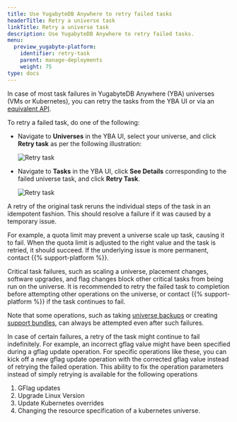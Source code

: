 ```yaml
---
title: Use YugabyteDB Anywhere to retry failed tasks
headerTitle: Retry a universe task
linkTitle: Retry a universe task
description: Use YugabyteDB Anywhere to retry failed tasks.
menu:
  preview_yugabyte-platform:
    identifier: retry-task
    parent: manage-deployments
    weight: 75
type: docs
---
```


In case of most task failures in YugabyteDB Anywhere (YBA) universes (VMs or Kubernetes), you can retry the tasks from the YBA UI or via an [equivalent API](https://api-docs.yugabyte.com/docs/yugabyte-platform/68aaf7829e04f-retry-a-universe-task).

To retry a failed task, do one of the following:

- Navigate to **Universes** in the YBA UI, select your universe, and click **Retry task** as per the following illustration:

    ![Retry task](/images/yp/retry-task1.png)

- Navigate to **Tasks** in the YBA UI, click **See Details** corresponding to the failed universe task, and click **Retry Task**.

    ![Retry task](/images/yp/retry-task2.png)

A retry of the original task reruns the individual steps of the task in an idempotent fashion. This should resolve a failure if it was caused by a temporary issue.

For example, a quota limit may prevent a universe scale up task, causing it to fail. When the quota limit is adjusted to the right value and the task is retried, it should succeed. If the underlying issue is more permanent, contact {{% support-platform %}}.

Critical task failures, such as scaling a universe, placement changes, software upgrades, and flag changes block other critical tasks from being run on the universe. It is recommended to retry the failed task to completion before attempting other operations on the universe, or contact {{% support-platform %}} if the task continues to fail.

Note that some operations, such as taking [universe backups](../../back-up-restore-universes/) or creating [support bundles](../../troubleshoot/universe-issues/#use-support-bundles), can always be attempted even after such failures.

In case of certain failures, a retry of the task might continue to fail indefinitely. For example, an incorrect gflag value might have been specified during a gflag update operation. For specific operations like these, you can kick off a new gflag update operation with the corrected gflag value instead of retrying the failed operation. This ability to fix the operation parameters instead of simply retrying is available for the following operations
1. GFlag updates
1. Upgrade Linux Version
1. Update Kubernetes overrides 
1. Changing the resource specification of a kubernetes universe.
